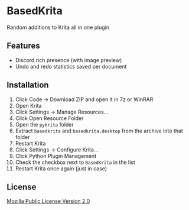 # BasedKrita
Random additions to Krita all in one plugin

## Features
- Discord rich presence (with image preview)
- Undo and redo statistics saved per document

## Installation
1. Click Code -> Download ZIP and open it in 7z or WinRAR
2. Open Krita
3. Click Settings -> Manage Resources...
4. Click Open Resource Folder
5. Open the `pykrita` folder
6. Extract `basedkrita` and `basedkrita.desktop` from the archive into that folder
7. Restart Krita
8. Click Settings -> Configure Krita...
9. Click Python Plugin Management
10. Check the checkbox next to `BasedKrita` in the list
11. Restart Krita once again (just in case)

## License
[Mozilla Public License Version 2.0](https://github.com/TheAirBlow/BasedKrita/blob/main/LICENCE)
